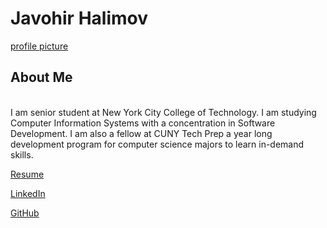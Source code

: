 # Javohir Halimov 
[profile picture](https://drive.google.com/file/d/1uuIqTkgMvjLF6KFNeIxV9m2hWOLtc4jv/view?usp=sharing)
<br/>

## About Me

<br/>
I am senior student at New York City College of Technology. I am studying Computer Information Systems with a concentration in Software Development. I am also a fellow at CUNY Tech Prep a year long development program for computer science majors to learn in-demand skills.

<br/>

[Resume](https://docs.google.com/document/d/1xvuafitwR-gzoDe423qER5xV1-heBDGMgCehGCNP7wk/edit?usp=sharing)

[LinkedIn](www.linkedin.com/in/javohir-halimov-537678221)

[GitHub](https://github.com/javohirhalimov)




